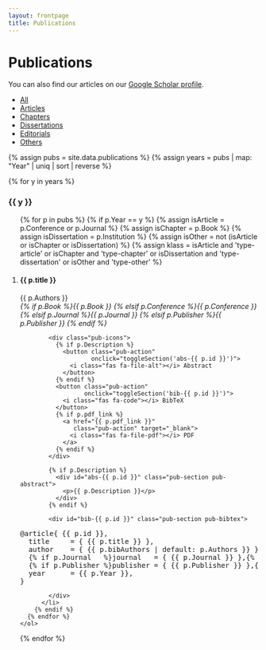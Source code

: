 ```yaml
---
layout: frontpage
title: Publications
---
```


<link rel="stylesheet"
      href="https://cdnjs.cloudflare.com/ajax/libs/font-awesome/6.5.1/css/all.min.css">
<link rel="stylesheet" href="{{ ASSET_PATH }}/css/publications.css">

# Publications

<p>
  You can also find our articles on our
  <a href="https://scholar.google.com/citations?hl=en&user=ZvYwdsUAAAAJ"
     target="_blank">Google Scholar profile</a>.
</p>

<div class="navbar">
  <div class="navbar-inner">
    <ul id="pub-tabs" class="nav nav-tabs">
      <li id="tab-all"         class="active"><a href="javascript:showPubType('all')">All</a></li>
      <li id="tab-article"               ><a href="javascript:showPubType('article')">Articles</a></li>
      <li id="tab-chapter"               ><a href="javascript:showPubType('chapter')">Chapters</a></li>
      <li id="tab-dissertation"          ><a href="javascript:showPubType('dissertation')">Dissertations</a></li>
      <li id="tab-editorial"             ><a href="javascript:showPubType('editorial')">Editorials</a></li>
      <li id="tab-other"                 ><a href="javascript:showPubType('other')">Others</a></li>
    </ul>
  </div>
</div>

{% assign pubs  = site.data.publications %}
{% assign years = pubs | map: "Year" | uniq | sort | reverse %}

<div id="pub-list">
  {% for y in years %}
    <h3 class="pubyear">{{ y }}</h3>
    <ol>
      {% for p in pubs %}
        {% if p.Year == y %}
          {% assign isArticle      = p.Conference or p.Journal %}
          {% assign isChapter      = p.Book %}
          {% assign isDissertation = p.Institution %}
          {% assign isOther        = not (isArticle or isChapter or isDissertation) %}
          {% assign klass = 
               isArticle      and 'type-article'      or
               isChapter      and 'type-chapter'      or
               isDissertation and 'type-dissertation' or
               isOther         and 'type-other'
          %}
          <li class="pub-entry {{ klass }}">
            <h4 class="pub-title">{{ p.title }}</h4>
            <div class="pub-authors">{{ p.Authors }}</div>
            <div class="pub-venue">
              <em>
                {% if p.Book       %}{{ p.Book       }}
                {% elsif p.Conference %}{{ p.Conference }}
                {% elsif p.Journal  %}{{ p.Journal   }}
                {% elsif p.Publisher %}{{ p.Publisher }}
                {% endif %}
              </em>
            </div>

            <div class="pub-icons">
              {% if p.Description %}
                <button class="pub-action"
                        onclick="toggleSection('abs-{{ p.id }}')">
                  <i class="fas fa-file-alt"></i> Abstract
                </button>
              {% endif %}
              <button class="pub-action"
                      onclick="toggleSection('bib-{{ p.id }}')">
                <i class="fas fa-code"></i> BibTeX
              </button>
              {% if p.pdf_link %}
                <a href="{{ p.pdf_link }}"
                   class="pub-action" target="_blank">
                  <i class="fas fa-file-pdf"></i> PDF
                </a>
              {% endif %}
            </div>

            {% if p.Description %}
              <div id="abs-{{ p.id }}" class="pub-section pub-abstract">
                <p>{{ p.Description }}</p>
              </div>
            {% endif %}

            <div id="bib-{{ p.id }}" class="pub-section pub-bibtex">
<pre>@article{ {{ p.id }},
  title     = { {{ p.title }} },
  author    = { {{ p.bibAuthors | default: p.Authors }} },
  {% if p.Journal   %}journal   = { {{ p.Journal }} },{% endif %}
  {% if p.Publisher %}publisher = { {{ p.Publisher }} },{% endif %}
  year      = {{ p.Year }},
}
</pre>
            </div>
          </li>
        {% endif %}
      {% endfor %}
    </ol>
  {% endfor %}
</div>

<script>
// Default to “All”
document.addEventListener("DOMContentLoaded", ()=>showPubType('all'));

function showPubType(type) {
  document.querySelectorAll('.pub-entry').forEach(li => {
    li.style.display =
      (type==='all' || li.classList.contains('type-'+type)) ? '' : 'none';
  });
  document.querySelectorAll('.pubyear').forEach(h3 => {
    const ol = h3.nextElementSibling;
    const any = ol && Array.from(ol.children)
                         .some(li=>li.style.display!=='none');
    h3.style.display = ol.style.display = any ? '' : 'none';
  });
  document.querySelectorAll('#pub-tabs li').forEach(li => {
    li.classList.toggle('active', li.id==='tab-'+type);
  });
}

// Toggle just the one section
function toggleSection(id) {
  const el = document.getElementById(id);
  if (el) el.classList.toggle('show');
}
</script>
